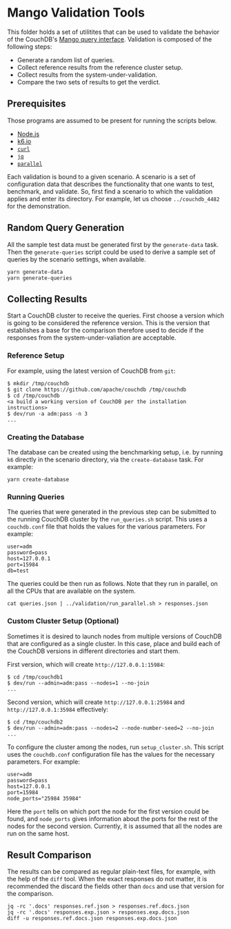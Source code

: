 # Mango Validation Tools

This folder holds a set of utilitites that can be used to validate the
behavior of the CouchDB's [Mango query
interface](https://docs.couchdb.org/en/latest/api/database/find.html).
Validation is composed of the following steps:

- Generate a random list of queries.
- Collect reference results from the reference cluster setup.
- Collect results from the system-under-validation.
- Compare the two sets of results to get the verdict.

## Prerequisites

Those programs are assumed to be present for running the scripts
below.

- [Node.js](https://nodejs.org/)
- [k6.io](https://k6.io/)
- [`curl`](https://curl.se/)
- [`jq`](https://stedolan.github.io/jq/)
- [`parallel`](https://www.gnu.org/software/parallel/)

Each validation is bound to a given scenario.  A scenario is a set of
configuration data that describes the functionality that one wants to
test, benchmark, and validate.  So, first find a scenario to which the
validation applies and enter its directory.  For example, let us
choose `../couchdb_4482` for the demonstration.

## Random Query Generation

All the sample test data must be generated first by the
`generate-data` task.  Then the `generate-queries` script could be
used to derive a sample set of queries by the scenario settings, when
available.

```shell
yarn generate-data
yarn generate-queries
```

## Collecting Results

Start a CouchDB cluster to receive the queries.  First choose a
version which is going to be considered the reference version.  This
is the version that establishes a base for the comparison therefore
used to decide if the responses from the system-under-valiation are
acceptable.

### Reference Setup

For example, using the latest version of CouchDB from `git`:

```console
$ mkdir /tmp/couchdb
$ git clone https://github.com/apache/couchdb /tmp/couchdb
$ cd /tmp/couchdb
<a build a working version of CouchDB per the installation instructions>
$ dev/run -a adm:pass -n 3
...
```

### Creating the Database

The database can be created using the benchmarking setup, i.e. by
running `k6` directly in the scenario directory, via the
`create-database` task.  For example:

```shell
yarn create-database
```

### Running Queries

The queries that were generated in the previous step can be submitted
to the running CouchDB cluster by the `run_queries.sh` script.  This
uses a `couchdb.conf` file that holds the values for the various
parameters.  For example:

```shell
user=adm
password=pass
host=127.0.0.1
port=15984
db=test
```

The queries could be then run as follows.  Note that they run in
parallel, on all the CPUs that are available on the system.

```shell
cat queries.json | ../validation/run_parallel.sh > responses.json
```

### Custom Cluster Setup (Optional)

Sometimes it is desired to launch nodes from multiple versions of
CouchDB that are configured as a single cluster.  In this case, place
and build each of the CouchDB versions in different directories and
start them.

First version, which will create `http://127.0.0.1:15984`:

```console
$ cd /tmp/couchdb1
$ dev/run --admin=adm:pass --nodes=1 --no-join
...
```

Second version, which will create `http://127.0.0.1:25984` and
`http://127.0.0.1:35984` effectively:

```console
$ cd /tmp/couchdb2
$ dev/run --admin=adm:pass --nodes=2 --node-number-seed=2 --no-join
...
```

To configure the cluster among the nodes, run `setup_cluster.sh`.
This script uses the `couchdb.conf` configuration file has the values
for the necessary parameters.  For example:

```shell
user=adm
password=pass
host=127.0.0.1
port=15984
node_ports="25984 35984"
```

Here the `port` tells on which port the node for the first version
could be found, and `node_ports` gives information about the ports for
the rest of the nodes for the second version.  Currently, it is
assumed that all the nodes are run on the same host.

## Result Comparison

The results can be compared as regular plain-text files, for example,
with the help of the `diff` tool.  When the exact responses do not
matter, it is recommended the discard the fields other than `docs` and
use that version for the comparison.

```shell
jq -rc '.docs' responses.ref.json > responses.ref.docs.json
jq -rc '.docs' responses.exp.json > responses.exp.docs.json
diff -u responses.ref.docs.json responses.exp.docs.json
```
